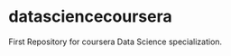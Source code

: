 datasciencecoursera
===================

First Repository for coursera Data Science specialization.
